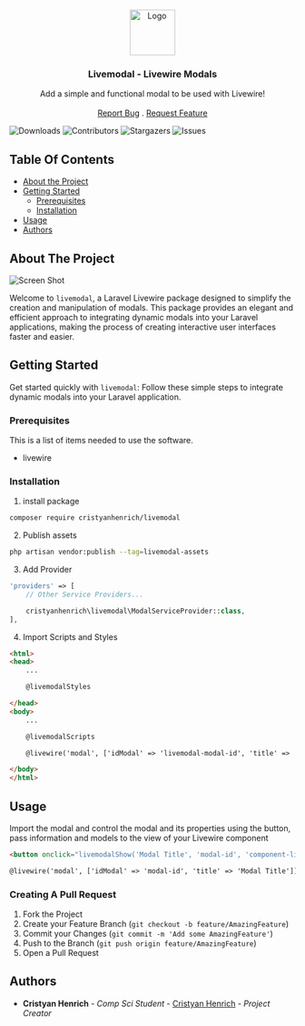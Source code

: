<br/>
<p align="center">
  <a href="https://github.com/cristyanhenrich/livemodal">
    <img src="https://static.vecteezy.com/system/resources/previews/016/835/349/non_2x/modal-line-gradient-circle-background-icon-vector.jpg" alt="Logo" width="80" height="80">
  </a>

  <h3 align="center">Livemodal - Livewire Modals</h3>

  <p align="center">
    Add a simple and functional modal to be used with Livewire!
    <br/>
    <br/>
    <a href="https://github.com/cristyanhenrich/livemodal/issues">Report Bug</a>
    .
    <a href="https://github.com/cristyanhenrich/livemodal/issues">Request Feature</a>
  </p>
</p>

![Downloads](https://img.shields.io/github/downloads/cristyanhenrich/livemodal/total) ![Contributors](https://img.shields.io/github/contributors/cristyanhenrich/livemodal?color=dark-green) ![Stargazers](https://img.shields.io/github/stars/cristyanhenrich/livemodal?style=social) ![Issues](https://img.shields.io/github/issues/cristyanhenrich/livemodal) 

## Table Of Contents

* [About the Project](#about-the-project)
* [Getting Started](#getting-started)
  * [Prerequisites](#prerequisites)
  * [Installation](#installation)
* [Usage](#usage)
* [Authors](#authors)

## About The Project

![Screen Shot](https://i.ibb.co/0YK0Kw3/Screenshot-2023-12-02-at-13-53-14-Screenshot.png)

Welcome to `livemodal`, a Laravel Livewire package designed to simplify the creation and manipulation of modals. This package provides an elegant and efficient approach to integrating dynamic modals into your Laravel applications, making the process of creating interactive user interfaces faster and easier.

## Getting Started

Get started quickly with `livemodal`: Follow these simple steps to integrate dynamic modals into your Laravel application.

### Prerequisites

This is a list of items needed to use the software.

* livewire


### Installation

1. install package

```sh
composer require cristyanhenrich/livemodal
```

2. Publish assets

```sh
php artisan vendor:publish --tag=livemodal-assets
```

3. Add Provider

```php
'providers' => [
    // Other Service Providers...

    cristyanhenrich\livemodal\ModalServiceProvider::class,
],
```

4. Import Scripts and Styles

```html
<html>
<head>
    ...

    @livemodalStyles

</head>
<body>
    ...

    @livemodalScripts

    @livewire('modal', ['idModal' => 'livemodal-modal-id', 'title' => ''])

</body>
</html>
```

## Usage

Import the modal and control the modal and its properties using the button, pass information and models to the view of your Livewire component

```html
<button onclick="livemodalShow('Modal Title', 'modal-id', 'component-livewire-name', 'model', {{ json_encode(['other' => 'informations']) }})">Open</button>

@livewire('modal', ['idModal' => 'modal-id', 'title' => 'Modal Title'])
```

### Creating A Pull Request

1. Fork the Project
2. Create your Feature Branch (`git checkout -b feature/AmazingFeature`)
3. Commit your Changes (`git commit -m 'Add some AmazingFeature'`)
4. Push to the Branch (`git push origin feature/AmazingFeature`)
5. Open a Pull Request

## Authors

* **Cristyan Henrich** - *Comp Sci Student* - [Cristyan Henrich](https://github.com/CristyanHenrich/) - *Project Creator*
